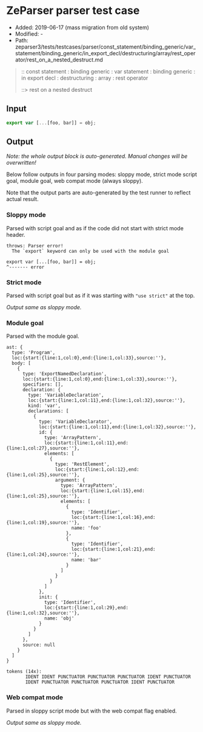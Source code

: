 # ZeParser parser test case

- Added: 2019-06-17 (mass migration from old system)
- Modified: -
- Path: zeparser3/tests/testcases/parser/const_statement/binding_generic/var_statement/binding_generic/in_export_decl/destructuring/array/rest_operator/rest_on_a_nested_destruct.md

> :: const statement : binding generic : var statement : binding generic : in export decl : destructuring : array : rest operator
>
> ::> rest on a nested destruct

## Input

`````js
export var [...[foo, bar]] = obj;
`````

## Output

_Note: the whole output block is auto-generated. Manual changes will be overwritten!_

Below follow outputs in four parsing modes: sloppy mode, strict mode script goal, module goal, web compat mode (always sloppy).

Note that the output parts are auto-generated by the test runner to reflect actual result.

### Sloppy mode

Parsed with script goal and as if the code did not start with strict mode header.

`````
throws: Parser error!
  The `export` keyword can only be used with the module goal

export var [...[foo, bar]] = obj;
^------- error
`````

### Strict mode

Parsed with script goal but as if it was starting with `"use strict"` at the top.

_Output same as sloppy mode._

### Module goal

Parsed with the module goal.

`````
ast: {
  type: 'Program',
  loc:{start:{line:1,col:0},end:{line:1,col:33},source:''},
  body: [
    {
      type: 'ExportNamedDeclaration',
      loc:{start:{line:1,col:0},end:{line:1,col:33},source:''},
      specifiers: [],
      declaration: {
        type: 'VariableDeclaration',
        loc:{start:{line:1,col:11},end:{line:1,col:32},source:''},
        kind: 'var',
        declarations: [
          {
            type: 'VariableDeclarator',
            loc:{start:{line:1,col:11},end:{line:1,col:32},source:''},
            id: {
              type: 'ArrayPattern',
              loc:{start:{line:1,col:11},end:{line:1,col:27},source:''},
              elements: [
                {
                  type: 'RestElement',
                  loc:{start:{line:1,col:12},end:{line:1,col:25},source:''},
                  argument: {
                    type: 'ArrayPattern',
                    loc:{start:{line:1,col:15},end:{line:1,col:25},source:''},
                    elements: [
                      {
                        type: 'Identifier',
                        loc:{start:{line:1,col:16},end:{line:1,col:19},source:''},
                        name: 'foo'
                      },
                      {
                        type: 'Identifier',
                        loc:{start:{line:1,col:21},end:{line:1,col:24},source:''},
                        name: 'bar'
                      }
                    ]
                  }
                }
              ]
            },
            init: {
              type: 'Identifier',
              loc:{start:{line:1,col:29},end:{line:1,col:32},source:''},
              name: 'obj'
            }
          }
        ]
      },
      source: null
    }
  ]
}

tokens (14x):
       IDENT IDENT PUNCTUATOR PUNCTUATOR PUNCTUATOR IDENT PUNCTUATOR
       IDENT PUNCTUATOR PUNCTUATOR PUNCTUATOR IDENT PUNCTUATOR
`````


### Web compat mode

Parsed in sloppy script mode but with the web compat flag enabled.

_Output same as sloppy mode._
